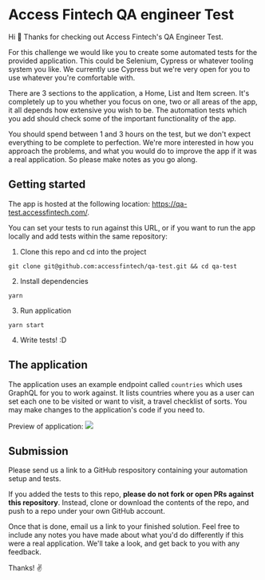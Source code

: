 # Access Fintech QA engineer Test

Hi 👋 Thanks for checking out Access Fintech's QA Engineer Test.

For this challenge we would like you to create some automated tests for the provided application. This could be Selenium, Cypress or whatever tooling system you like. We currently use Cypress but we're very open for you to use whatever you're comfortable with.

There are 3 sections to the application, a Home, List and Item screen. It's completely up to you whether you focus on one, two or all areas of the app, it all depends how extensive you wish to be. The automation tests which you add should check some of the important functionality of the app.

You should spend between 1 and 3 hours on the test, but we don't expect everything to be complete to perfection. We're more interested in how you approach the problems, and what you would do to improve the app if it was a real application. So please make notes as you go along.

## Getting started

The app is hosted at the following location: https://qa-test.accessfintech.com/.

You can set your tests to run against this URL, or if you want to run the app locally and add tests within the same repository:

1. Clone this repo and cd into the project

```
git clone git@github.com:accessfintech/qa-test.git && cd qa-test
```

2. Install dependencies

```
yarn
```

3. Run application

```
yarn start
```

4. Write tests! :D

## The application

The application uses an example endpoint called `countries` which uses GraphQL for you to work against. It lists countries where you as a user can set each one to be visited or want to visit, a travel checklist of sorts. You may make changes to the application's code if you need to.

Preview of application:
![](./preview.gif)

## Submission

Please send us a link to a GitHub respository containing your automation setup and tests.

If you added the tests to this repo, **please do not fork or open PRs against this repository**. Instead, clone or download the contents of the repo, and push to a repo under your own GitHub account.

Once that is done, email us a link to your finished solution. Feel free to include any notes you have made about what you'd do differently if this were a real application. We'll take a look, and get back to you with any feedback.

Thanks! ✌️
